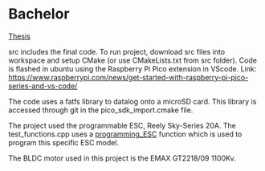 # Bachelor
[Thesis](./Bachelor_Rapport.pdf)

src includes the final code.
To run project, download src files into workspace and setup CMake (or use CMakeLists.txt from src folder).
Code is flashed in ubuntu using the Raspberry Pi Pico extension in VScode. 
Link: https://www.raspberrypi.com/news/get-started-with-raspberry-pi-pico-series-and-vs-code/

The code uses a fatfs library to datalog onto a microSD card. This library is accessed through git in the pico_sdk_import.cmake file.

The project used the programmable ESC, Reely Sky-Series 20A. The test_functions.cpp uses a [programming_ESC](./src/test_functions.cpp) function which is used to program this specific ESC model.

The BLDC motor used in this project is the EMAX GT2218/09 1100Kv.




